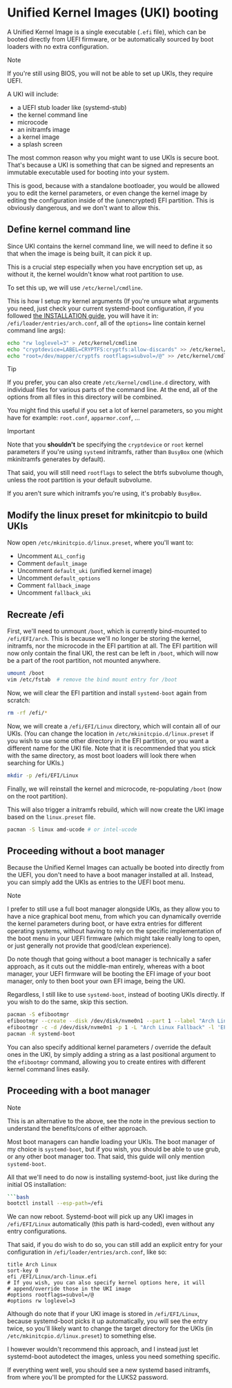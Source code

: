 # Unified Kernel Images (UKI) booting

A Unified Kernel Image is a single executable (`.efi` file), which can be
booted directly from UEFI firmware, or be automatically sourced by boot loaders
with no extra configuration.

> [!NOTE]
> If you're still using BIOS, you will not be able to set up UKIs, they require
> UEFI.

A UKI will include:

- a UEFI stub loader like (systemd-stub)
- the kernel command line
- microcode
- an initramfs image
- a kernel image
- a splash screen

The most common reason why you might want to use UKIs is secure boot. That's
because a UKI is something that can be signed and represents an immutable
executable used for booting into your system.

This is good, because with a standalone bootloader, you would be allowed you to
edit the kernel parameters, or even change the kernel image by editing the
configuration inside of the (unencrypted) EFI partition. This is obviously
dangerous, and we don't want to allow this.

## Define kernel command line

Since UKI contains the kernel command line, we will need to define it so that
when the image is being built, it can pick it up.

This is a crucial step especially when you have encryption set up, as without
it, the kernel wouldn't know what root partition to use.

To set this up, we will use `/etc/kernel/cmdline`.

This is how I setup my kernel arguments (If you're unsure what arguments you
need, just check your current systemd-boot configuration, if you followed [the
INSTALLATION guide](./01_INSTALLATION.md), you will have it in:
`/efi/loader/entries/arch.conf`, all of the `options=` line contain
kernel command line args):

```bash
echo "rw loglevel=3" > /etc/kernel/cmdline
echo "cryptdevice=LABEL=CRYPTFS:cryptfs:allow-discards" >> /etc/kernel/cmdline
echo "root=/dev/mapper/cryptfs rootflags=subvol=/@" >> /etc/kernel/cmdline
```

<!-- markdownlint-disable MD028 -->

> [!TIP]
> If you prefer, you can also create `/etc/kernel/cmdline.d` directory, with
> individual files for various parts of the command line. At the end, all of the
> options from all files in this directory will be combined.
>
> You might find this useful if you set a lot of kernel parameters, so you might
> have for example: `root.conf`, `apparmor.conf`, ...

> [!IMPORTANT]
> Note that you **shouldn't** be specifying the `cryptdevice` or `root` kernel
> parameters if you're using `systemd` initramfs, rather than `BusyBox` one
> (which mkinitramfs generates by default).
>
> That said, you will still need `rootflags` to select the btrfs subvolume
> though, unless the root partition is your default subvolume.
>
> If you aren't sure which initramfs you're using, it's probably `BusyBox`.

<!-- markdownlint-disable MD028 -->

## Modify the linux preset for mkinitcpio to build UKIs

Now open `/etc/mkinitcpio.d/linux.preset`, where you'll want to:

- Uncomment `ALL_config`
- Comment `default_image`
- Uncomment `default_uki` (unified kernel image)
- Uncomment `default_options`
- Comment `fallback_image`
- Uncomment `fallback_uki`

## Recreate /efi

First, we'll need to unmount `/boot`, which is currently bind-mounted to
`/efi/EFI/arch`. This is because we'll no longer be storing the kernel,
initramfs, nor the microcode in the EFI partition at all. The EFI partition will
now only contain the final UKI, the rest can be left in `/boot`, which will now
be a part of the root partition, not mounted anywhere.

```bash
umount /boot
vim /etc/fstab  # remove the bind mount entry for /boot
```

Now, we will clear the EFI partition and install `systemd-boot` again from
scratch:

```bash
rm -rf /efi/*
```

Now, we will create a `/efi/EFI/Linux` directory, which will contain all of our
UKIs. (You can change the location in `/etc/mkinitcpio.d/linux.preset` if you
wish to use some other directory in the EFI partition, or you want a different
name for the UKI file. Note that it is recommended that you stick with the same
directory, as most boot loaders will look there when searching for UKIs.)

```bash
mkdir -p /efi/EFI/Linux
```

Finally, we will reinstall the kernel and microcode, re-populating `/boot` (now
on the root partition).

This will also trigger a initramfs rebuild, which will now create the UKI image
based on the `linux.preset` file.

```bash
pacman -S linux amd-ucode # or intel-ucode
```

## Proceeding without a boot manager

Because the Unified Kernel Images can actually be booted into directly from the
UEFI, you don't need to have a boot manager installed at all. Instead, you can
simply add the UKIs as entries to the UEFI boot menu.

> [!NOTE]
> I prefer to still use a full boot manager alongside UKIs, as they allow you to
> have a nice graphical boot menu, from which you can dynamically override the
> kernel parameters during boot, or have extra entries for different operating
> systems, without having to rely on the specific implementation of the boot
> menu in your UEFI firmware (which might take really long to open, or just
> generally not provide that good/clean experience).
>
> Do note though that going without a boot manager is technically a safer
> approach, as it cuts out the middle-man entirely, whereas with a boot manager,
> your UEFI firmware will be booting the EFI image of your boot manager, only to
> then boot your own EFI image, being the UKI.
>
> Regardless, I still like to use `systemd-boot`, instead of booting UKIs
> directly. If you wish to do the same, skip this section.

<!-- markdownlint-disable MD013 -->

```bash
pacman -S efibootmgr
efibootmgr --create --disk /dev/disk/nvme0n1 --part 1 --label "Arch Linux" --loader 'EFI\Linux\arch-linux.efi' --unicode
efibootmgr -c -d /dev/disk/nvme0n1 -p 1 -L "Arch Linux Fallback" -l 'EFI\Linux\arch-linux-fallback.efi' -u
pacman -R systemd-boot
```

<!-- markdownlint-enable MD013 -->

You can also specify additional kernel parameters / override the default ones in
the UKI, by simply adding a string as a last positional argument to the
`efibootmgr` command, allowing you to create entires with different kernel
command lines easily.

## Proceeding with a boot manager

> [!NOTE]
> This is an alternative to the above, see the note in the previous section to
> understand the benefits/cons of either approach.

Most boot managers can handle loading your UKIs. The boot manager of my choice
is `systemd-boot`, but if you wish, you should be able to use grub, or any other
boot manager too. That said, this guide will only mention `systemd-boot`.

All that we'll need to do now is installing systemd-boot, just like during the
initial OS installation:

````bash
```bash
bootctl install --esp-path=/efi
````

We can now reboot. Systemd-boot will pick up any UKI images in `/efi/EFI/Linux`
automatically (this path is hard-coded), even without any entry configurations.

That said, if you do wish to do so, you can still add an explicit entry for your
configuration in `/efi/loader/entries/arch.conf`, like so:

```text
title Arch Linux
sort-key 0
efi /EFI/Linux/arch-linux.efi
# If you wish, you can also specify kernel options here, it will
# append/override those in the UKI image
#options rootflags=subvol=/@
#options rw loglevel=3
```

Although do note that if your UKI image is stored in `/efi/EFI/Linux`, because
systemd-boot picks it up automatically, you will see the entry twice, so you'll
likely want to change the target directory for the UKIs (in
`/etc/mkinitcpio.d/linux.preset`) to something else.

I however wouldn't recommend this approach, and I instead just let systemd-boot
autodetect the images, unless you need something specific.

If everything went well, you should see a new systemd based initramfs, from
where you'll be prompted for the LUKS2 password.
